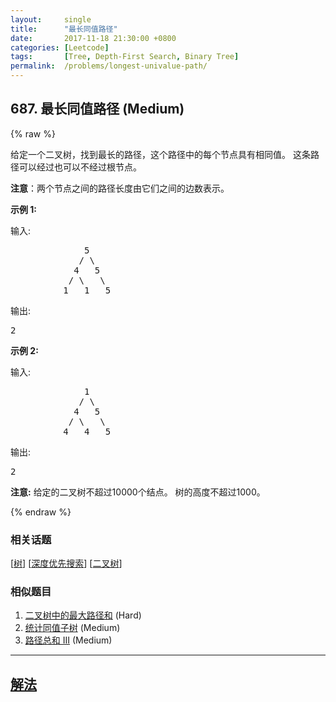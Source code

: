 ```yaml
---
layout:     single
title:      "最长同值路径"
date:       2017-11-18 21:30:00 +0800
categories: [Leetcode]
tags:       [Tree, Depth-First Search, Binary Tree]
permalink:  /problems/longest-univalue-path/
---
```


## 687. 最长同值路径 (Medium)

{% raw %}

<p>给定一个二叉树，找到最长的路径，这个路径中的每个节点具有相同值。 这条路径可以经过也可以不经过根节点。</p>

<p><strong>注意</strong>：两个节点之间的路径长度由它们之间的边数表示。</p>

<p><strong>示例 1:</strong></p>

<p>输入:</p>

<pre>
              5
             / \
            4   5
           / \   \
          1   1   5
</pre>

<p>输出:</p>

<pre>
2
</pre>

<p><strong>示例 2:</strong></p>

<p>输入:</p>

<pre>
              1
             / \
            4   5
           / \   \
          4   4   5
</pre>

<p>输出:</p>

<pre>
2
</pre>

<p><strong>注意:</strong> 给定的二叉树不超过10000个结点。&nbsp;树的高度不超过1000。</p>

{% endraw %}

### 相关话题
  [[树](https://github.com/awesee/leetcode/tree/master/tag/tree/README.md)]
  [[深度优先搜索](https://github.com/awesee/leetcode/tree/master/tag/depth-first-search/README.md)]
  [[二叉树](https://github.com/awesee/leetcode/tree/master/tag/binary-tree/README.md)]

### 相似题目
  1. [二叉树中的最大路径和](/problems/binary-tree-maximum-path-sum) (Hard)
  1. [统计同值子树](/problems/count-univalue-subtrees) (Medium)
  1. [路径总和 III](/problems/path-sum-iii) (Medium)

---

## [解法](https://github.com/awesee/leetcode/tree/master/problems/longest-univalue-path)

